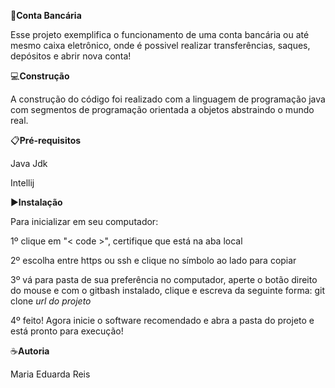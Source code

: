 🎯**Conta Bancária**

Esse projeto exemplifica o funcionamento de uma conta bancária ou até mesmo caixa eletrônico, onde é possivel realizar transferências, saques, depósitos e abrir nova conta!

💻**Construção**

A construção do código foi realizado com a linguagem de programação java
com segmentos de programação orientada a objetos abstraindo o mundo real.

📋**Pré-requisitos**

Java Jdk

Intellij

▶️**Instalação**

Para inicializar em seu computador:

1º clique em "< code >", certifique que está na aba local

2º escolha entre https ou ssh e clique no símbolo ao lado para copiar

3º vá para pasta de sua preferência no computador, aperte o botão direito do mouse e com o gitbash
instalado, clique e escreva da seguinte forma: git clone *url do projeto*

4º feito! Agora inicie o software recomendado e abra a pasta do projeto e está pronto para execução!

☕**Autoria**

Maria Eduarda Reis






